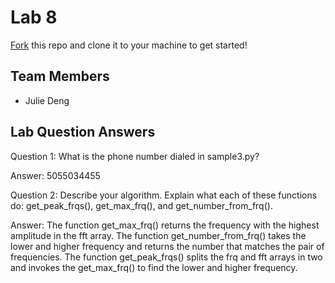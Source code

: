 # Lab 8
[Fork](https://docs.github.com/en/get-started/quickstart/fork-a-repo) this repo and clone it to your machine to get started!

## Team Members
- Julie Deng

## Lab Question Answers

Question 1: What is the phone number dialed in sample3.py?

Answer: 5055034455

Question 2: Describe your algorithm. Explain what each of these functions do: get_peak_frqs(), get_max_frq(), and get_number_from_frq().

Answer: The function get_max_frq() returns the frequency with the highest amplitude in the fft array. The function get_number_from_frq() takes the lower and higher frequency and returns the number that matches the pair of frequencies. The function get_peak_frqs() splits the frq and fft arrays in two and invokes the get_max_frq() to find the lower and higher frequency.

